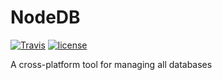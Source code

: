 # NodeDB

[![Travis](https://img.shields.io/travis/nodedb/core.svg?style=flat-square)](https://travis-ci.org/nodedb/core)
[![license](https://img.shields.io/github/license/mashape/apistatus.svg?style=flat-square)](https://opensource.org/licenses/MIT)

A cross-platform tool for managing all databases
